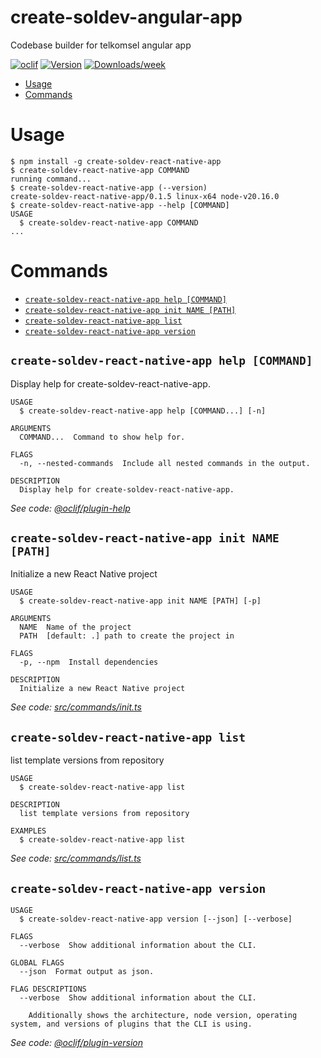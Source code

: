 create-soldev-angular-app
=================

Codebase builder for telkomsel angular app


[![oclif](https://img.shields.io/badge/cli-oclif-brightgreen.svg)](https://oclif.io)
[![Version](https://img.shields.io/npm/v/create-soldev-angular-app.svg)](https://npmjs.org/package/create-soldev-angular-app)
[![Downloads/week](https://img.shields.io/npm/dw/create-soldev-angular-app.svg)](https://npmjs.org/package/create-soldev-angular-app)


<!-- toc -->
* [Usage](#usage)
* [Commands](#commands)
<!-- tocstop -->
# Usage
<!-- usage -->
```sh-session
$ npm install -g create-soldev-react-native-app
$ create-soldev-react-native-app COMMAND
running command...
$ create-soldev-react-native-app (--version)
create-soldev-react-native-app/0.1.5 linux-x64 node-v20.16.0
$ create-soldev-react-native-app --help [COMMAND]
USAGE
  $ create-soldev-react-native-app COMMAND
...
```
<!-- usagestop -->
# Commands
<!-- commands -->
* [`create-soldev-react-native-app help [COMMAND]`](#create-soldev-react-native-app-help-command)
* [`create-soldev-react-native-app init NAME [PATH]`](#create-soldev-react-native-app-init-name-path)
* [`create-soldev-react-native-app list`](#create-soldev-react-native-app-list)
* [`create-soldev-react-native-app version`](#create-soldev-react-native-app-version)

## `create-soldev-react-native-app help [COMMAND]`

Display help for create-soldev-react-native-app.

```
USAGE
  $ create-soldev-react-native-app help [COMMAND...] [-n]

ARGUMENTS
  COMMAND...  Command to show help for.

FLAGS
  -n, --nested-commands  Include all nested commands in the output.

DESCRIPTION
  Display help for create-soldev-react-native-app.
```

_See code: [@oclif/plugin-help](https://github.com/oclif/plugin-help/blob/v6.2.10/src/commands/help.ts)_

## `create-soldev-react-native-app init NAME [PATH]`

Initialize a new React Native project

```
USAGE
  $ create-soldev-react-native-app init NAME [PATH] [-p]

ARGUMENTS
  NAME  Name of the project
  PATH  [default: .] path to create the project in

FLAGS
  -p, --npm  Install dependencies

DESCRIPTION
  Initialize a new React Native project
```

_See code: [src/commands/init.ts](https://github.com/Stradivary/create-soldev-react-native-app/blob/v0.1.5/src/commands/init.ts)_

## `create-soldev-react-native-app list`

list template versions from repository

```
USAGE
  $ create-soldev-react-native-app list

DESCRIPTION
  list template versions from repository

EXAMPLES
  $ create-soldev-react-native-app list
```

_See code: [src/commands/list.ts](https://github.com/Stradivary/create-soldev-react-native-app/blob/v0.1.5/src/commands/list.ts)_

## `create-soldev-react-native-app version`

```
USAGE
  $ create-soldev-react-native-app version [--json] [--verbose]

FLAGS
  --verbose  Show additional information about the CLI.

GLOBAL FLAGS
  --json  Format output as json.

FLAG DESCRIPTIONS
  --verbose  Show additional information about the CLI.

    Additionally shows the architecture, node version, operating system, and versions of plugins that the CLI is using.
```

_See code: [@oclif/plugin-version](https://github.com/oclif/plugin-version/blob/v2.2.11/src/commands/version.ts)_
<!-- commandsstop -->
